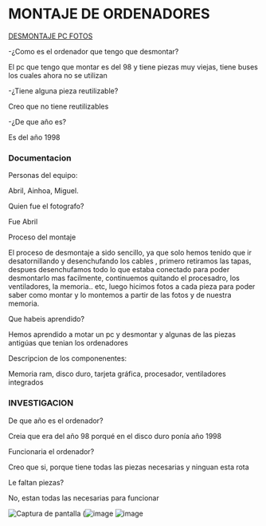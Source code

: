 # MONTAJE DE ORDENADORES

[DESMONTAJE PC FOTOS](https://drive.google.com/drive/folders/1AA5hYqN4SfAwjqkQx5kPbGK2YuL8jL2i)

-¿Como es el ordenador que tengo que desmontar?

El pc que tengo que montar es del 98 y tiene piezas muy viejas, tiene buses los cuales ahora no se utilizan

-¿Tiene alguna pieza reutilizable? 

Creo  que no tiene reutilizables

-¿De que año es?

Es del año 1998

### Documentacion 

Personas del equipo:

Abril, Ainhoa, Miguel.

Quien fue el fotografo?

Fue Abril

 Proceso del montaje
 
El proceso de desmontaje a sido sencillo, ya que solo hemos tenido que ir desatornillando y desenchufando los cables , primero retiramos las tapas, despues desenchufamos todo lo que estaba conectado para poder desmontarlo mas facilmente, continuemos quitando el procesadro, los ventiladores, la memoria.. etc, luego hicimos fotos a cada pieza para poder saber como montar y lo montemos a partir de las fotos y de nuestra memoria.

Que habeis aprendido?

Hemos aprendido a motar un pc y desmontar y algunas de las piezas antigúas que tenian los ordenadores

Descripcion de los componenentes:

Memoria ram, disco duro, tarjeta gráfica, procesador, ventiladores integrados 

### INVESTIGACION 

De que año es el ordenador?

Creia que era del año 98 porqué en el disco duro ponía año 1998
 
Funcionaria el ordenador? 

Creo que si, porque tiene todas las piezas necesarias y ninguan esta rota

Le faltan piezas? 

No, estan todas las necesarias para funcionar

![Captura de pantalla](https://user-images.githubusercontent.com/90753262/136007782-285324cf-2ac4-4a15-8257-bfda54064fe2.png)
(![image](https://user-images.githubusercontent.com/90753262/136092555-f0de2cca-d5f5-40c6-91dd-a104e0c86dc3.png)
![image](https://user-images.githubusercontent.com/90753262/136092598-94e1a825-3e6d-41fb-a587-8d21e68ef9cb.png)



